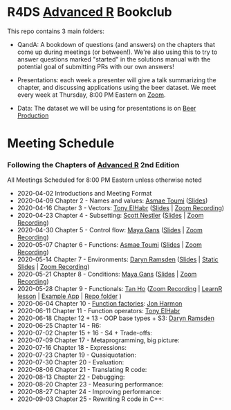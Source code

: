 # R4DS [Advanced R](https://adv-r.hadley.nz/) Bookclub

This repo contains 3 main folders:

- QandA: A bookdown of questions (and answers) on the chapters that come up during meetings (or between!). We're also using this to try to answer questions marked "started" in the solutions manual with the potential goal of submitting PRs with our own answers!

- Presentations: each week a presenter will give a talk summarizing the chapter, and discussing applications using the beer dataset. We meet every week at Thursday, 8:00 PM Eastern on [Zoom](notredame.zoom.us/j/490502945). 

- Data: The dataset we will be using for presentations is on [Beer Production](https://github.com/rfordatascience/tidytuesday/blob/master/data/2020/2020-03-31/readme.md) 

# Meeting Schedule 
### Following the Chapters of [Advanced R](https://adv-r.hadley.nz/) 2nd Edition
All Meetings Scheduled for 8:00 PM Eastern unless otherwise noted


- 2020-04-02 Introductions and Meeting Format
- 2020-04-09 Chapter 2 - Names and values: [Asmae Toumi](https://twitter.com/asmae_toumi) ([Slides](https://r4ds.github.io/bookclub-Advanced_R/Presentations/Week2/Chap2slides.html#1))
- 2020-04-16 Chapter 3 - Vectors: [Tony ElHabr](https://twitter.com/TonyElHabr) ([Slides](https://r4ds.github.io/bookclub-Advanced_R/Presentations/Week3/Chap3slides.html#1) | [Zoom Recording](https://www.youtube.com/watch?v=pQ-xDAPEQaw))
- 2020-04-23 Chapter 4 - Subsetting: [Scott Nestler](https://twitter.com/ScottNestler) ([Slides](https://r4ds.github.io/bookclub-Advanced_R/Presentations/Week4/Chap4slides.html#1) | [Zoom Recording](https://www.youtube.com/watch?v=eLMpCc0t1cg))
- 2020-04-30 Chapter 5 - Control flow: [Maya Gans](https://maya.rbind.io) ([Slides](https://r4ds.github.io/bookclub-Advanced_R/Presentations/Week5/Chapter5.html#1) | [Zoom Recording](https://www.youtube.com/watch?v=96eY6YS_3hU&feature=youtu.be))
- 2020-05-07 Chapter 6 - Functions: [Asmae Toumi](https://twitter.com/asmae_toumi) ([Slides](https://r4ds.github.io/bookclub-Advanced_R/Presentations/Week6/Chap6slides.html#1) | [Zoom Recording](https://youtu.be/UwzGhMndWzs))
- 2020-05-14 Chapter 7 - Environments: [Daryn Ramsden](https://twitter.com/thisisdaryn)  ([Slides](https://r4dscommunity.shinyapps.io/environments/) | [Static Slides](https://r4ds.github.io/bookclub-Advanced_R/Presentations/Week7/Chap7Slides.html#1) | [Zoom Recording](https://www.youtube.com/watch?v=mk7iu1-P8ZU&feature=youtu.be))
- 2020-05-21 Chapter 8 - Conditions: [Maya Gans](https://maya.rbind.io) ([Slides](https://r4ds.github.io/bookclub-Advanced_R/Presentations/Week8/Chapter8.html#1) | [Zoom Recording](https://www.youtube.com/watch?v=mwiNe083DLU&feature=youtu.be))
- 2020-05-28 Chapter 9 - Functionals: [Tan Ho](https://twitter.com/_tanho) ([Zoom Recording](https://youtu.be/o0a6aJ4kCkU) | [LearnR lesson](https://apps.tanho.ca/app_direct/advr_w9_learnr/) | [Example App](https://apps.tanho.ca/app_direct/advr_w9_app/) | [Repo folder](https://github.com/r4ds/bookclub-Advanced_R/tree/master/Presentations/Week9) )
- 2020-06-04 Chapter 10 - [Function factories](https://cran.r-project.org/package=factory): [Jon Harmon](https://twitter.com/jonthegeek)
- 2020-06-11 Chapter 11 - Function operators: [Tony ElHabr](https://twitter.com/TonyElHabr)
- 2020-06-18 Chapter 12 + 13 - OOP base types + S3: [Daryn Ramsden](https://twitter.com/thisisdaryn) 
- 2020-06-25 Chapter 14 - R6:
- 2020-07-02 Chapter 15 + 16 - S4 + Trade-offs:
- 2020-07-09 Chapter 17 - Metaprogramming, big picture:
- 2020-07-16 Chapter 18 - Expressions:
- 2020-07-23 Chapter 19 - Quasiquotation:
- 2020-07-30 Chapter 20 - Evaluation:
- 2020-08-06 Chapter 21 - Translating R code:
- 2020-08-13 Chapter 22 - Debugging:
- 2020-08-20 Chapter 23 - Measuring performance:
- 2020-08-27 Chapter 24 - Improving performance:
- 2020-09-03 Chapter 25 - Rewriting R code in C++:
